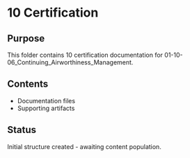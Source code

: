 # 10 Certification

## Purpose
This folder contains 10 certification documentation for 01-10-06_Continuing_Airworthiness_Management.

## Contents
- Documentation files
- Supporting artifacts

## Status
Initial structure created - awaiting content population.
